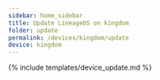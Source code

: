 ```yaml
---
sidebar: home_sidebar
title: Update LineageOS on kingdom
folder: update
permalink: /devices/kingdom/update
device: kingdom
---
```

{% include templates/device_update.md %}
